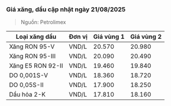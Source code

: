 
### Giá xăng, dầu cập nhật ngày 21/08/2025
> Nguồn: Petrolimex

| Loại xăng dầu     | Đơn vị | Giá vùng 1 | Giá vùng 2 |
|-------------------|--------|------------|------------|
| Xăng RON 95-V     | VND/L  |     20.570 |     20.980 |
| Xăng RON 95-III   | VND/L  |     20.090 |     20.490 |
| Xăng E5 RON 92-II | VND/L  |     19.460 |     19.840 |
| DO 0,001S-V       | VND/L  |     18.360 |     18.720 |
| DO 0,05S-II       | VND/L  |     17.900 |     18.250 |
| Dầu hỏa 2-K       | VND/L  |     17.810 |     18.160 |
